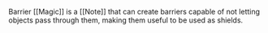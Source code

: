 Barrier [[Magic]] is a [[Note]] that can create barriers capable of not letting objects pass through them, making them useful to be used as shields.